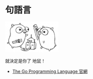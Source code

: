 句語言
=======


![句語言吉祥物](/mmrepo/project.png)

就決定是你了 地鼠！


* [The Go Programming Language 官網](https://golang.org/)

